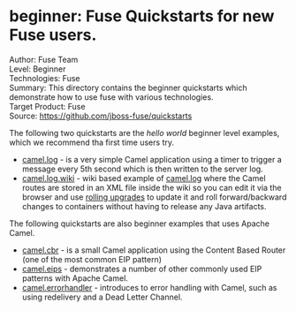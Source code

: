 beginner: Fuse Quickstarts for new Fuse users.
======================================================
Author: Fuse Team  
Level: Beginner  
Technologies: Fuse  
Summary: This directory contains the beginner quickstarts which demonstrate how to use fuse with various technologies.  
Target Product: Fuse  
Source: <https://github.com/jboss-fuse/quickstarts>  

The following two quickstarts are the _hello world_ beginner level examples, which we recommend tha first time users try.

* [camel.log](camel-log) - is a very simple Camel application using a timer to trigger a message every 5th second which is then written to the server log.
* [camel.log.wiki](camel-log-wiki) - wiki based example of [camel.log](camel-log) where the Camel routes are stored in an <a fabric-version-link="/camel/canvas/fabric/profiles/quickstarts/beginner/camel.log.wiki.profile/camel-log.xml">XML file inside the wiki</a> so you can edit it via the browser and use <a href="/fabric/profiles/docs/fabric/rollingUpgrade.md">rolling upgrades</a> to update it and roll forward/backward changes to containers without having to release any Java artifacts.

The following quickstarts are also beginner examples that uses Apache Camel.

* [camel.cbr](camel-cbr) - is a small Camel application using the Content Based Router (one of the most common EIP pattern)
* [camel.eips](camel-eips) - demonstrates a number of other commonly used EIP patterns with Apache Camel.
* [camel.errorhandler](camel-errorhandler) - introduces to error handling with Camel, such as using redelivery and a Dead Letter Channel.

 
